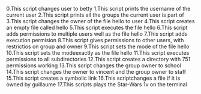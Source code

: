 0.This script changes user to betty
1.This script prints the username of the current user
2.This script prints all the groups the current user is part of
3.This script changes the owner of the file hello to user
4.This script creates an empty file called hello
5.This script executes the file hello
6.This script adds permissions to multiple users well as the file hello
7.This script adds execution permision
8.This script gives permissions to other users, with restrictios on group and owner
9.This script sets the mode of the file hello
10.This script sets the modeexactly as the file hello
11.This script executes permissions to all subdirectories
12.This script creates a directory with 751 permissions working
13.This script changes the group owner to school
14.This script changes the owner to vincent and the group owner to staff
15.This script creates a symbolic link
16.This scriptchanges a file if it is owned by guillaume
17.This scripts plays the Star-Wars 1v on the terminal
